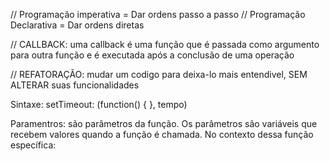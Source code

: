 // Programação imperativa = Dar ordens passo a passo
// Programação Declarativa = Dar ordens diretas

// CALLBACK: uma callback é uma função que é passada como argumento para outra função e é executada após a conclusão de uma operação

// REFATORAÇÃO: mudar um codigo para deixa-lo mais entendivel, SEM ALTERAR suas funcionalidades

Sintaxe:
setTimeout: (function() { }, tempo)

Paramentros:
 são parâmetros da função. Os parâmetros são variáveis que recebem valores quando a função é chamada. No contexto dessa função específica: